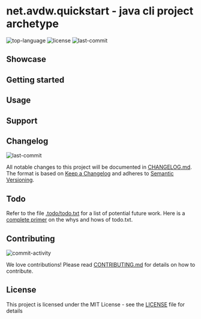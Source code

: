 # net.avdw.quickstart - java cli project archetype
![top-language](https://img.shields.io/github/languages/top/avanderw/quickstart)
![license](https://img.shields.io/github/license/avanderw/quickstart)
![last-commit](http://img.shields.io/github/last-commit/avanderw/quickstart/develop)

## Showcase

## Getting started

## Usage

## Support

## Changelog
![last-commit](https://img.shields.io/github/last-commit/avanderw/quickstart)
 
All notable changes to this project will be documented in [CHANGELOG.md](CHANGELOG.md). 
The format is based on [Keep a Changelog](https://keepachangelog.com/en/1.0.0/) 
and adheres to [Semantic Versioning](https://semver.org/spec/v2.0.0.html).

## Todo
Refer to the file [.todo/todo.txt](.todo/todo.txt) for a list of potential future work.
Here is a [complete primer](https://github.com/todotxt/todo.txt) on the whys and hows of todo.txt.

## Contributing
![commit-activity](https://img.shields.io/github/commit-activity/y/avanderw/quickstart)
 
We love contributions! Please read [CONTRIBUTING.md](CONTRIBUTING.md) for details on how to contribute.

## License 
This project is licensed under the MIT License - see the [LICENSE](LICENSE) file for details

